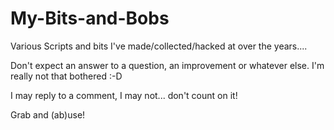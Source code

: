 # My-Bits-and-Bobs
Various Scripts and bits I've made/collected/hacked at over the years.... 

Don't expect an answer to a question, an improvement or whatever else. I'm really not that bothered :-D

I may reply to a comment, I may not... don't count on it!

Grab and (ab)use!
